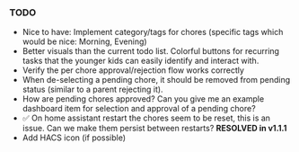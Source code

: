 ### TODO
- Nice to have: Implement category/tags for chores (specific tags which would be nice: Morning, Evening)
- Better visuals than the current todo list.  Colorful buttons for recurring tasks that the younger kids can easily identify and interact with.
- Verify the per chore approval/rejection flow works correctly
- When de-selecting a pending chore, it should be removed from pending status (similar to a parent rejecting it).
- How are pending chores approved?  Can you give me an example dashboard item for selection and approval of a pending chore?
- ✅ On home assistant restart the chores seem to be reset, this is an issue.  Can we make them persist between restarts? **RESOLVED in v1.1.1**
- Add HACS icon (if possible)